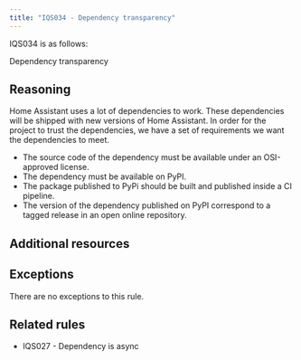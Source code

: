 ```yaml
---
title: "IQS034 - Dependency transparency"
---
```


IQS034 is as follows:

Dependency transparency

## Reasoning

Home Assistant uses a lot of dependencies to work.
These dependencies will be shipped with new versions of Home Assistant.
In order for the project to trust the dependencies, we have a set of requirements we want the dependencies to meet.

- The source code of the dependency must be available under an OSI-approved license.
- The dependency must be available on PyPI.
- The package published to PyPi should be built and published inside a CI pipeline.
- The version of the dependency published on PyPI correspond to a tagged release in an open online repository.

## Additional resources


## Exceptions

There are no exceptions to this rule.

## Related rules

- IQS027 - Dependency is async